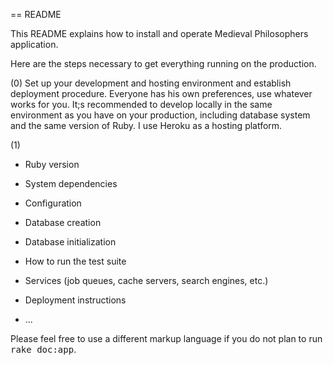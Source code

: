 == README

This README explains how to install and operate Medieval Philosophers application.

Here are the steps necessary to get everything running on the production.

(0) Set up your development and hosting environment and establish deployment procedure. Everyone has his own preferences, use whatever works for you. 
It;s recommended to develop locally in the same environment as you have on your production, including database system and the same version of Ruby. I use Heroku as a hosting platform.

(1)
 

* Ruby version

* System dependencies

* Configuration

* Database creation

* Database initialization

* How to run the test suite

* Services (job queues, cache servers, search engines, etc.)

* Deployment instructions

* ...


Please feel free to use a different markup language if you do not plan to run
<tt>rake doc:app</tt>.

